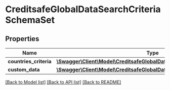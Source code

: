 # CreditsafeGlobalDataSearchCriteriaSchemaSet

## Properties
Name | Type | Description | Notes
------------ | ------------- | ------------- | -------------
**countries_criteria** | [**\Swagger\Client\Model\CreditsafeGlobalDataSearchCriteriaSchemaCountry[]**](CreditsafeGlobalDataSearchCriteriaSchemaCountry.md) |  | [optional] 
**custom_data** | [**\Swagger\Client\Model\CreditsafeGlobalDataCustomDataEntrySchema[]**](CreditsafeGlobalDataCustomDataEntrySchema.md) |  | [optional] 

[[Back to Model list]](../../README.md#documentation-for-models) [[Back to API list]](../../README.md#documentation-for-api-endpoints) [[Back to README]](../../README.md)

